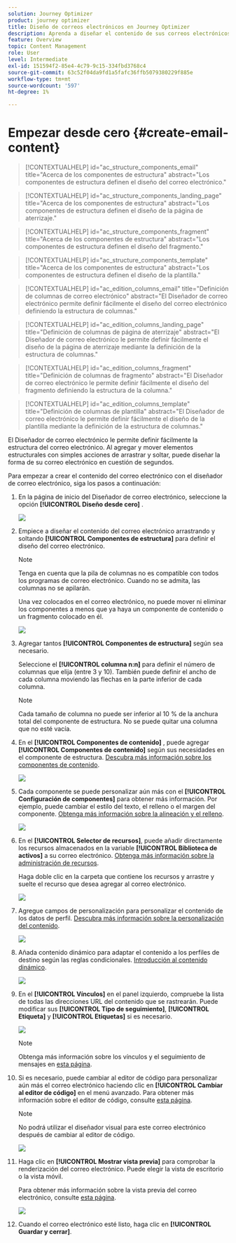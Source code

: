 ```yaml
---
solution: Journey Optimizer
product: journey optimizer
title: Diseño de correos electrónicos en Journey Optimizer
description: Aprenda a diseñar el contenido de sus correos electrónicos desde cero
feature: Overview
topic: Content Management
role: User
level: Intermediate
exl-id: 151594f2-85e4-4c79-9c15-334fbd3768c4
source-git-commit: 63c52f04da9fd1a5fafc36ffb5079380229f885e
workflow-type: tm+mt
source-wordcount: '597'
ht-degree: 1%

---
```


# Empezar desde cero {#create-email-content}

>[!CONTEXTUALHELP]
>id="ac_structure_components_email"
>title="Acerca de los componentes de estructura"
>abstract="Los componentes de estructura definen el diseño del correo electrónico."

>[!CONTEXTUALHELP]
>id="ac_structure_components_landing_page"
>title="Acerca de los componentes de estructura"
>abstract="Los componentes de estructura definen el diseño de la página de aterrizaje."

>[!CONTEXTUALHELP]
>id="ac_structure_components_fragment"
>title="Acerca de los componentes de estructura"
>abstract="Los componentes de estructura definen el diseño del fragmento."

>[!CONTEXTUALHELP]
>id="ac_structure_components_template"
>title="Acerca de los componentes de estructura"
>abstract="Los componentes de estructura definen el diseño de la plantilla."


>[!CONTEXTUALHELP]
>id="ac_edition_columns_email"
>title="Definición de columnas de correo electrónico"
>abstract="El Diseñador de correo electrónico permite definir fácilmente el diseño del correo electrónico definiendo la estructura de columnas."

>[!CONTEXTUALHELP]
>id="ac_edition_columns_landing_page"
>title="Definición de columnas de página de aterrizaje"
>abstract="El Diseñador de correo electrónico le permite definir fácilmente el diseño de la página de aterrizaje mediante la definición de la estructura de columnas."

>[!CONTEXTUALHELP]
>id="ac_edition_columns_fragment"
>title="Definición de columnas de fragmento"
>abstract="El Diseñador de correo electrónico le permite definir fácilmente el diseño del fragmento definiendo la estructura de la columna."

>[!CONTEXTUALHELP]
>id="ac_edition_columns_template"
>title="Definición de columnas de plantilla"
>abstract="El Diseñador de correo electrónico le permite definir fácilmente el diseño de la plantilla mediante la definición de la estructura de columnas."


El Diseñador de correo electrónico le permite definir fácilmente la estructura del correo electrónico. Al agregar y mover elementos estructurales con simples acciones de arrastrar y soltar, puede diseñar la forma de su correo electrónico en cuestión de segundos.

Para empezar a crear el contenido del correo electrónico con el diseñador de correo electrónico, siga los pasos a continuación:

1. En la página de inicio del Diseñador de correo electrónico, seleccione la opción **[!UICONTROL Diseño desde cero]** .

   ![](assets/email_designer.png)

1. Empiece a diseñar el contenido del correo electrónico arrastrando y soltando **[!UICONTROL Componentes de estructura]** para definir el diseño del correo electrónico.

   >[!NOTE]
   >
   >Tenga en cuenta que la pila de columnas no es compatible con todos los programas de correo electrónico. Cuando no se admita, las columnas no se apilarán.
   >
   >Una vez colocados en el correo electrónico, no puede mover ni eliminar los componentes a menos que ya haya un componente de contenido o un fragmento colocado en él.

   ![](assets/email_designer_2.png)

1. Agregar tantos **[!UICONTROL Componentes de estructura]** según sea necesario.

   Seleccione el **[!UICONTROL columna n:n]** para definir el número de columnas que elija (entre 3 y 10). También puede definir el ancho de cada columna moviendo las flechas en la parte inferior de cada columna.

   >[!NOTE]
   >
   >Cada tamaño de columna no puede ser inferior al 10 % de la anchura total del componente de estructura. No se puede quitar una columna que no esté vacía.

1. En el **[!UICONTROL Componentes de contenido]** , puede agregar **[!UICONTROL Componentes de contenido]** según sus necesidades en el componente de estructura. [Descubra más información sobre los componentes de contenido](content-components.md).

   ![](assets/email_designer_3.png)

1. Cada componente se puede personalizar aún más con el **[!UICONTROL Configuración de componentes]** para obtener más información. Por ejemplo, puede cambiar el estilo del texto, el relleno o el margen del componente. [Obtenga más información sobre la alineación y el relleno](adjusting-vertical-alignment-and-padding.md).

   ![](assets/email_designer_4.png)

1. En el **[!UICONTROL Selector de recursos]**, puede añadir directamente los recursos almacenados en la variable **[!UICONTROL Biblioteca de activos]** a su correo electrónico. [Obtenga más información sobre la administración de recursos](assets-essentials.md).

   Haga doble clic en la carpeta que contiene los recursos y arrastre y suelte el recurso que desea agregar al correo electrónico.

   ![](assets/email_designer_5.png)

1. Agregue campos de personalización para personalizar el contenido de los datos de perfil. [Descubra más información sobre la personalización del contenido](../personalization/personalize.md).

   ![](assets/email_designer_6.png)

1. Añada contenido dinámico para adaptar el contenido a los perfiles de destino según las reglas condicionales. [Introducción al contenido dinámico](../personalization/get-started-dynamic-content.md).

   ![](assets/email_designer_dynamic-content.png)

1. En el **[!UICONTROL Vínculos]** en el panel izquierdo, compruebe la lista de todas las direcciones URL del contenido que se rastrearán. Puede modificar sus **[!UICONTROL Tipo de seguimiento]**, **[!UICONTROL Etiqueta]** y **[!UICONTROL Etiquetas]** si es necesario.

   ![](assets/email_designer_7.png)

   >[!NOTE]
   >
   >Obtenga más información sobre los vínculos y el seguimiento de mensajes en [esta página](message-tracking.md).

1. Si es necesario, puede cambiar al editor de código para personalizar aún más el correo electrónico haciendo clic en **[!UICONTROL Cambiar al editor de código]** en el menú avanzado. Para obtener más información sobre el editor de código, consulte [esta página](code-content.md#).

   >[!NOTE]
   >
   >No podrá utilizar el diseñador visual para este correo electrónico después de cambiar al editor de código.

   ![](assets/email_designer_26.png)

1. Haga clic en **[!UICONTROL Mostrar vista previa]** para comprobar la renderización del correo electrónico. Puede elegir la vista de escritorio o la vista móvil.

   Para obtener más información sobre la vista previa del correo electrónico, consulte [esta página](preview.md).

   ![](assets/email_designer_8.png)

1. Cuando el correo electrónico esté listo, haga clic en **[!UICONTROL Guardar y cerrar]**.

